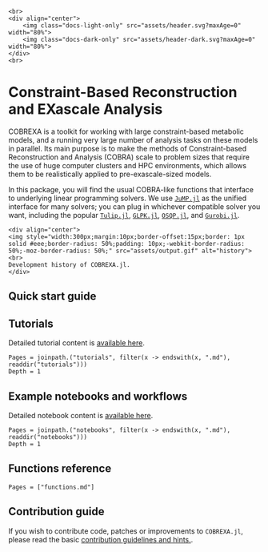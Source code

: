 ```@raw html
<br>
<div align="center">
    <img class="docs-light-only" src="assets/header.svg?maxAge=0" width="80%">
    <img class="docs-dark-only" src="assets/header-dark.svg?maxAge=0" width="80%">
</div>
<br>
```

# Constraint-Based Reconstruction and EXascale Analysis

COBREXA is a toolkit for working with large constraint-based metabolic models,
and a running very large number of analysis tasks on these models in parallel.
Its main purpose is to make the methods of Constraint-based Reconstruction and
Analysis (COBRA) scale to problem sizes that require the use of huge computer
clusters and HPC environments, which allows them to be realistically applied to
pre-exascale-sized models.

In this package, you will find the usual COBRA-like functions that interface to
underlying linear programming solvers. We use
[`JuMP.jl`](https://github.com/jump-dev/JuMP.jl) as the unified interface for
many solvers; you can plug in whichever compatible solver you want, including
the popular [`Tulip.jl`](https://github.com/ds4dm/Tulip.jl),
[`GLPK.jl`](https://github.com/jump-dev/GLPK.jl),
[`OSQP.jl`](https://github.com/oxfordcontrol/OSQP.jl), and
[`Gurobi.jl`](https://github.com/jump-dev/Gurobi.jl).

```@raw html
<div align="center">
<img style="width:300px;margin:10px;border-offset:15px;border: 1px solid #eee;border-radius: 50%;padding: 10px;-webkit-border-radius: 50%;-moz-border-radius: 50%;" src="assets/output.gif" alt="history"><br>
Development history of COBREXA.jl.
</div>
```

## Quick start guide

<!--insert_quickstart-->

## Tutorials

Detailed tutorial content is [available here](tutorials.md).

```@contents
Pages = joinpath.("tutorials", filter(x -> endswith(x, ".md"), readdir("tutorials")))
Depth = 1
```

## Example notebooks and workflows

Detailed notebook content is [available here](notebooks.md).

```@contents
Pages = joinpath.("notebooks", filter(x -> endswith(x, ".md"), readdir("notebooks")))
Depth = 1
```

## Functions reference

```@contents
Pages = ["functions.md"]
```

## Contribution guide

If you wish to contribute code, patches or improvements to `COBREXA.jl`, please
read the basic [contribution guidelines and hints.](howToContribute.md).
